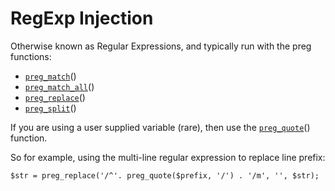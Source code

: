 # RegExp Injection

Otherwise known as Regular Expressions, and typically run with the preg functions:

- [`preg_match`](https://php.net/preg_match)()
- [`preg_match_all`](https://php.net/preg_match_all)()
- [`preg_replace`](https://php.net/preg_replace)()
- [`preg_split`](https://php.net/preg_split)()

If you are using a user supplied variable (rare), then use the [`preg_quote`](https://php.net/preg_quote)() function.

So for example, using the multi-line regular expression to replace line prefix:

	$str = preg_replace('/^'. preg_quote($prefix, '/') . '/m', '', $str);

